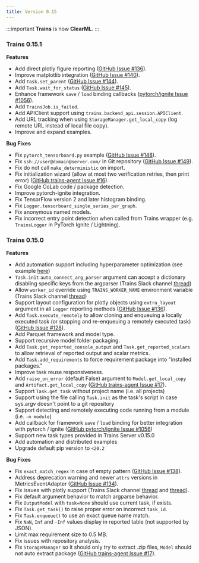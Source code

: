 ```yaml
---
title: Version 0.15
---
```


:::important 
**Trains** is now **ClearML**.
:::


### Trains 0.15.1

**Features**

* Add direct plotly figure reporting ([GitHub Issue #136](https://github.com/allegroai/trains/issues/136)).
* Improve matplotlib integration ([GitHub Issue #140](https://github.com/allegroai/trains/issues/140)).
* Add `Task.set_parent` ([GitHub Issue #144](https://github.com/allegroai/trains/issues/144)).
* Add `Task.wait_for_status` ([GitHub Issue #145](https://github.com/allegroai/trains/issues/145)).
* Enhance framework `save` / `load` binding callbacks ([pytorch/ignite Issue #1056](https://github.com/pytorch/ignite/issues/1056)).
* Add `TrainsJob.is_failed`.
* Add APIClient support using `trains.backend_api.session.APIClient`.
* Add URL tracking when using `StorageManager.get_local_copy` (log remote URL instead of local file copy).
* Improve and expand examples.

**Bug Fixes**

* Fix `pytorch_tensorboard.py` example ([GitHub Issue #148](https://github.com/allegroai/trains/issues/148)).
* Fix `ssh://user@domain@server.com/` in Git repository ([GitHub Issue #149](https://github.com/allegroai/trains/issues/149)).
* Fix do not call `make_deterministic` on import.
* Fix initialization wizard (allow at most two verification retries, then print error) ([GitHub trains-agent Issue #16](https://github.com/allegroai/trains-agent/issues/16)).
* Fix Google CoLab code / package detection.
* Improve pytorch-ignite integration.
* Fix TensorFlow version 2 and later histogram binding.
* Fix `Logger.tensorboard_single_series_per_graph`.
* Fix anonymous named models.
* Fix incorrect entry point detection when called from Trains wrapper (e.g. `TrainsLogger` in PyTorch Ignite / Lightning).


### Trains 0.15.0

**Features**

* Add automation support including hyperparameter optimization (see example [here](https://github.com/allegroai/clearml/blob/master/examples/optimization/hyper-parameter-optimization/hyper_parameter_optimizer.py))
* `Task.init` `auto_connect_arg_parser` argument can accept a dictionary disabling specific keys from the argparser (Trains Slack channel [thread](https://clearml.slack.com/archives/CTK20V944/p1589355878206700))
* Allow `worker_id` override using `TRAINS_WORKER_NAME` environment variable (Trains Slack channel [thread](https://clearml.slack.com/archives/CTK20V944/p1589920581251600?thread_ts=1589920220.250100&cid=CTK20V944))
* Support layout configuration for plotly objects using `extra_layout` argument in all `Logger` reporting methods  ([GitHub Issue #136](https://github.com/allegroai/trains/issues/136)).
* Add `Task.execute_remotely` to allow cloning and enqueuing a locally executed task (or stopping and re-enqueuing a remotely executed task)  ([GitHub Issue #128](https://github.com/allegroai/trains/issues/128)).
* Add Parquet framework and model type.
* Support recursive model folder packaging.
* Add `Task.get_reported_console_output` and `Task.get_reported_scalars` to allow retrieval of reported output and scalar metrics.
* Add `Task.add_requirements` to force requirement package into "installed packages."
* Improve task reuse responsiveness.
* Add `raise_on_error` (default False) argument to `Model.get_local_copy` and `Artifact.get_local_copy`  ([GitHub trains-agent Issue #17](https://github.com/allegroai/trains-agent/issues/17)).
* Support `Task.get_task` without project name (i.e. all projects)
* Support using the file calling `Task.init` as the task's script in case sys.argv doesn't point to a git repository
* Support detecting and remotely executing code running from a module (i.e. `-m module`)
* Add callback for framework `save` / `load` binding for better integration with pytorch / ignite ([GitHub pytorch/ignite Issue #1056](https://github.com/pytorch/ignite/issues/1056))
* Support new task types provided in Trains Server v0.15.0
* Add automation and distributed examples
* Upgrade default pip version to `<20.2`

**Bug Fixes**

* Fix `exact_match_regex` in case of empty pattern  ([GitHub Issue #138](https://github.com/allegroai/trains/issues/138)).
* Address deprecation warning and newer `attrs` versions in MetricsEventAdapter  ([GitHub Issue #134](https://github.com/allegroai/trains/issues/134)).
* Fix issues with plotly support (Trains Slack channel [thread](https://clearml.slack.com/archives/CTK20V944/p1589871253243600) and [thread](https://clearml.slack.com/archives/CTK20V944/p1589279340195000)).
* Fix default argument behavior to match argparse behavior.
* Fix `OutputModel` with `task=None` should use current task, if exists.
* Fix `Task.get_task()` to raise proper error on incorrect `task_id`.
* Fix `Task.enqueue()` to use an exact queue name match.
* Fix `NaN`, `Inf` and `-Inf` values display in reported table (not supported by JSON).
* Limit max requirement size to 0.5 MB.
* Fix issues with repository analysis.
* Fix `StorageManager` so it should only try to extract .zip files, `Model` should not auto extract package  ([GitHub trains-agent Issue #17](https://github.com/allegroai/trains-agent/issues/17)).

